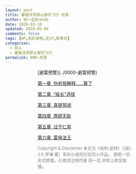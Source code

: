 ```yaml
---
layout: post
title: 霍格沃茨禁止御剑飞行 目录
author: 徐一玄Brenda
date: 2020-03-10
updated: 2020-05-04
comments: false
tags: [HP,哈利波特,无CP,斯莱文]
categories:
  - 同人
  - 霍格沃茨禁止御剑飞行
permalink: 000-目录
---
```

<div style="margin:0 auto;width:300px;">
[避雷预警](../0000-避雷预警)

[第一章&nbsp;&nbsp;你听我解释……算了](../001-第一章-你听我解释……算了)

[第二章&nbsp;&nbsp;“级长”选拔](../002-第二章-“级长”选拔)

[第三章&nbsp;&nbsp;喜提禁闭](../003-第三章-喜提禁闭)

[第四章&nbsp;&nbsp;厚颜无耻](../004-第四章-厚颜无耻)

[第五章&nbsp;&nbsp;过于仁慈](../005-第五章-过于仁慈)

[第六章&nbsp;&nbsp;雷电法王](../006-第六章-雷电法王)

<font color=gray size=2>
Copyright & Disclaimer
本文为《哈利·波特》（[英] J.K.罗琳 著）系列小说的衍生同人作品。
谢绝一切形式转载。引用请注明作者 徐一玄 并附上原文链接。
</font>
</div>
